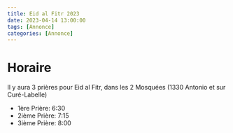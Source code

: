 ```yaml
---
title: Eid al Fitr 2023
date: 2023-04-14 13:00:00
tags: [Annonce]
categories: [Annonce]
---
```


# Horaire

Il y aura 3 prières pour Eid al Fitr, dans les 2 Mosquées (1330 Antonio et sur Curé-Labelle)

- 1ère Prière: 6:30
- 2ième Prière: 7:15
- 3ième Prière: 8:00
